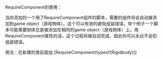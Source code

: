 RequireComponent的使用：

当你添加的一个用了RequireComponent组件的脚本，需要的组件将会自动被添加到game object（游戏物体）。这个可以有效的避免组装错误。举个例子一个脚本可能需要刚体总是被添加在相同的game object（游戏物体）上。用RequireComponent属性的话，这个过程将被自动完成，因此你可以永远不会犯组装错误。

用法：在新建的类前面加 [RequireComponent(typeof(Rigidbody))]